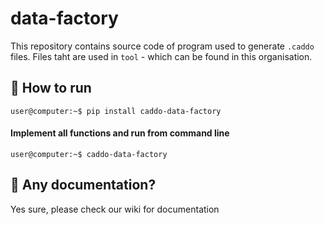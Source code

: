 # data-factory

This repository contains source code of program used to generate `.caddo` files. Files taht are used in `tool` - which can be found in this organisation.

## 🔌 How to run

```
user@computer:~$ pip install caddo-data-factory
```

#### Implement all functions and run from command line
```
user@computer:~$ caddo-data-factory
```

## 📕 Any documentation?

Yes sure, please check our wiki for documentation
